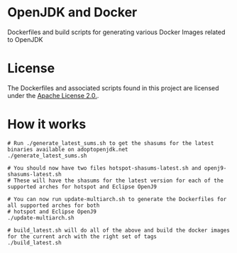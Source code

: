# OpenJDK and Docker
Dockerfiles and build scripts for generating various Docker Images related to OpenJDK

# License
The Dockerfiles and associated scripts found in this project are licensed under the [Apache License 2.0.](http://www.apache.org/licenses/LICENSE-2.0.html).

# How it works

```
# Run ./generate_latest_sums.sh to get the shasums for the latest binaries available on adoptopenjdk.net
./generate_latest_sums.sh

# You should now have two files hotspot-shasums-latest.sh and openj9-shasums-latest.sh
# These will have the shasums for the latest version for each of the supported arches for hotspot and Eclipse OpenJ9

# You can now run update-multiarch.sh to generate the Dockerfiles for all supported arches for both
# hotspot and Eclipse OpenJ9
./update-multiarch.sh

# build_latest.sh will do all of the above and build the docker images for the current arch with the right set of tags
./build_latest.sh

